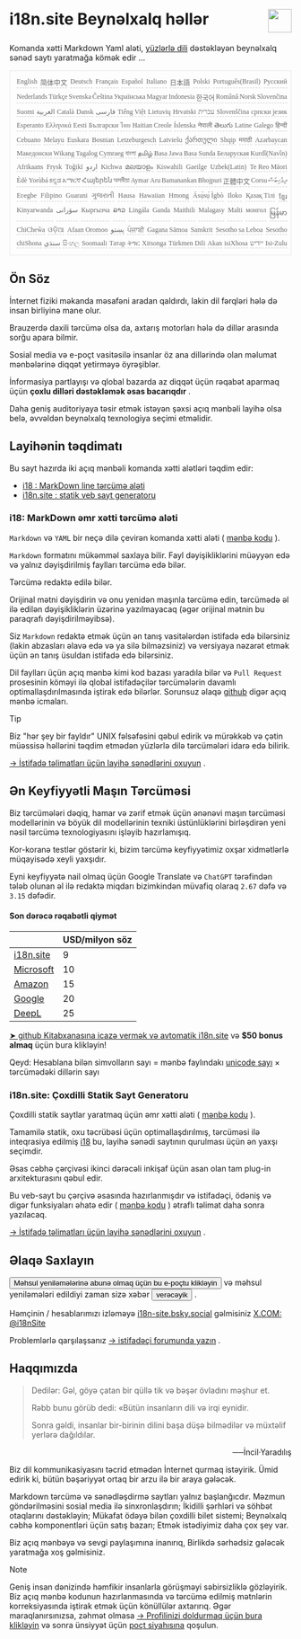 <h1 style="display:flex;justify-content:space-between">i18n.site Beynəlxalq həllər<img src="//p.3ti.site/logo.svg" style="user-select:none;margin-top:-1px;width:42px"></h1>

Komanda xətti Markdown Yaml aləti, [yüzlərlə dili](/i18/LANG_CODE) dəstəkləyən beynəlxalq sənəd saytı yaratmağa kömək edir ...

<pre class="langli" style="display:flex;flex-wrap:wrap;background:transparent;border:1px solid #eee;font-size:12px;box-shadow:0 0 3px inset #eee;padding:12px 5px 4px 12px;justify-content:space-between;"><style>pre.langli i{font-weight:300;font-family:s;margin-right:2px;margin-bottom:8px;font-style:normal;color:#666;border-bottom:1px dashed #ccc;}</style><i>English</i><i>简体中文</i><i>Deutsch</i><i>Français</i><i>Español</i><i>Italiano</i><i>日本語</i><i>Polski</i><i>Português(Brasil)</i><i>Русский</i><i>Nederlands</i><i>Türkçe</i><i>Svenska</i><i>Čeština</i><i>Українська</i><i>Magyar</i><i>Indonesia</i><i>한국어</i><i>Română</i><i>Norsk</i><i>Slovenčina</i><i>Suomi</i><i>العربية</i><i>Català</i><i>Dansk</i><i>فارسی</i><i>Tiếng Việt</i><i>Lietuvių</i><i>Hrvatski</i><i>עברית</i><i>Slovenščina</i><i>српски језик</i><i>Esperanto</i><i>Ελληνικά</i><i>Eesti</i><i>Български</i><i>ไทย</i><i>Haitian Creole</i><i>Íslenska</i><i>नेपाली</i><i>తెలుగు</i><i>Latine</i><i>Galego</i><i>हिन्दी</i><i>Cebuano</i><i>Melayu</i><i>Euskara</i><i>Bosnian</i><i>Letzeburgesch</i><i>Latviešu</i><i>ქართული</i><i>Shqip</i><i>मराठी</i><i>Azərbaycan</i><i>Македонски</i><i>Wikang Tagalog</i><i>Cymraeg</i><i>বাংলা</i><i>தமிழ்</i><i>Basa Jawa</i><i>Basa Sunda</i><i>Беларуская</i><i>Kurdî(Navîn)</i><i>Afrikaans</i><i>Frysk</i><i>Toğikī</i><i>اردو</i><i>Kichwa</i><i>മലയാളം</i><i>Kiswahili</i><i>Gaeilge</i><i>Uzbek(Latin)</i><i>Te Reo Māori</i><i>Èdè Yorùbá</i><i>ಕನ್ನಡ</i><i>አማርኛ</i><i>Հայերեն</i><i>অসমীয়া</i><i>Aymar Aru</i><i>Bamanankan</i><i>Bhojpuri</i><i>正體中文</i><i>Corsu</i><i>ދިވެހިބަސް</i><i>Eʋegbe</i><i>Filipino</i><i>Guarani</i><i>ગુજરાતી</i><i>Hausa</i><i>Hawaiian</i><i>Hmong</i><i>Ásụ̀sụ́ Ìgbò</i><i>Iloko</i><i>Қазақ Тілі</i><i>ខ្មែរ</i><i>Kinyarwanda</i><i>سۆرانی</i><i>Кыргызча</i><i>ລາວ</i><i>Lingála</i><i>Ganda</i><i>Maithili</i><i>Malagasy</i><i>Malti</i><i>монгол</i><i>မြန်မာ</i><i>ChiCheŵa</i><i>ଓଡ଼ିଆ</i><i>Afaan Oromoo</i><i>پښتو</i><i>ਪੰਜਾਬੀ</i><i>Gagana Sāmoa</i><i>Sanskrit</i><i>Sesotho sa Leboa</i><i>Sesotho</i><i>chiShona</i><i>سنڌي</i><i>සිංහල</i><i>Soomaali</i><i>Татар</i><i>ትግር</i><i>Xitsonga</i><i>Türkmen Dili</i><i>Akan</i><i>isiXhosa</i><i>ייִדיש</i><i>Isi-Zulu</i></pre>

## Ön Söz

İnternet fiziki məkanda məsafəni aradan qaldırdı, lakin dil fərqləri hələ də insan birliyinə mane olur.

Brauzerdə daxili tərcümə olsa da, axtarış motorları hələ də dillər arasında sorğu apara bilmir.

Sosial media və e-poçt vasitəsilə insanlar öz ana dillərində olan məlumat mənbələrinə diqqət yetirməyə öyrəşiblər.

İnformasiya partlayışı və qlobal bazarda az diqqət üçün rəqabət aparmaq üçün **çoxlu dilləri dəstəkləmək əsas bacarıqdır** .

Daha geniş auditoriyaya təsir etmək istəyən şəxsi açıq mənbəli layihə olsa belə, əvvəldən beynəlxalq texnologiya seçimi etməlidir.

## <a rel=id href="#project" id="project"></a> Layihənin təqdimatı

Bu sayt hazırda iki açıq mənbəli komanda xətti alətləri təqdim edir:

* [i18 : MarkDown line tərcümə aləti](/i18/feature)
* [i18n.site : statik veb sayt generatoru](/i18n.site)

### <a rel=id href="#i18" id="i18"></a> i18: MarkDown əmr xətti tərcümə aləti

`Markdown` və `YAML` bir neçə dilə çevirən komanda xətti aləti ( [mənbə kodu](https://github.com/i18n-site/rust/tree/main/i18) ).

`Markdown` formatını mükəmməl saxlaya bilir. Fayl dəyişikliklərini müəyyən edə və yalnız dəyişdirilmiş faylları tərcümə edə bilər.

Tərcümə redaktə edilə bilər.

Orijinal mətni dəyişdirin və onu yenidən maşınla tərcümə edin, tərcümədə əl ilə edilən dəyişikliklərin üzərinə yazılmayacaq (əgər orijinal mətnin bu paraqrafı dəyişdirilməyibsə).

Siz `Markdown` redaktə etmək üçün ən tanış vasitələrdən istifadə edə bilərsiniz (lakin abzasları əlavə edə və ya silə bilməzsiniz) və versiyaya nəzarət etmək üçün ən tanış üsuldan istifadə edə bilərsiniz.

Dil faylları üçün açıq mənbə kimi kod bazası yaradıla bilər və `Pull Request` prosesinin köməyi ilə qlobal istifadəçilər tərcümələrin davamlı optimallaşdırılmasında iştirak edə bilərlər. Sorunsuz əlaqə [github](//github.com) digər açıq mənbə icmaları.

> [!TIP]
> Biz "hər şey bir fayldır" UNIX fəlsəfəsini qəbul edirik və mürəkkəb və çətin müəssisə həllərini təqdim etmədən yüzlərlə dilə tərcümələri idarə edə bilirik.

[→ İstifadə təlimatları üçün layihə sənədlərini oxuyun](/i18) .

## Ən Keyfiyyətli Maşın Tərcüməsi

Biz tərcümələri dəqiq, hamar və zərif etmək üçün ənənəvi maşın tərcüməsi modellərinin və böyük dil modellərinin texniki üstünlüklərini birləşdirən yeni nəsil tərcümə texnologiyasını işləyib hazırlamışıq.

Kor-koranə testlər göstərir ki, bizim tərcümə keyfiyyətimiz oxşar xidmətlərlə müqayisədə xeyli yaxşıdır.

Eyni keyfiyyətə nail olmaq üçün Google Translate və `ChatGPT` tərəfindən tələb olunan əl ilə redaktə miqdarı bizimkindən müvafiq olaraq `2.67` dəfə və `3.15` dəfədir.

#### <a rel=id href="#price" id="price"></a> Son dərəcə rəqabətli qiymət

|                                                                                   | USD/milyon söz |
| --------------------------------------------------------------------------------- | ------------- |
| [i18n.site](https://i18n.site)                                                    | 9             |
| [Microsoft](https://azure.microsoft.com/pricing/details/cognitive-services/translator) | 10            |
| [Amazon](https://aws.amazon.com/translate/pricing)                                | 15            |
| [Google](https://cloud.google.com/translate/pricing)                                | 20            |
| [DeepL](https://www.deepl.com/zh/pro#developer)                                  | 25            |

[➤ github Kitabxanasına icazə vermək və avtomatik i18n.site](https://github.com/login/oauth/authorize?client_id=Ov23liuGAmK0plc9FgB3&amp;scope=user:email,user:follow,public_repo) və **$50 bonus almaq** üçün bura klikləyin!

Qeyd: Hesablana bilən simvolların sayı = mənbə faylındakı [unicode sayı](https://en.wikipedia.org/wiki/Unicode) × tərcümədəki dillərin sayı

### i18n.site: Çoxdilli Statik Sayt Generatoru

Çoxdilli statik saytlar yaratmaq üçün əmr xətti aləti ( [mənbə kodu](https://github.com/i18n-site/rust/tree/main/i18n-site) ).

Tamamilə statik, oxu təcrübəsi üçün optimallaşdırılmış, tərcüməsi ilə inteqrasiya edilmiş [i18](#i18) bu, layihə sənədi saytının qurulması üçün ən yaxşı seçimdir.

Əsas cəbhə çərçivəsi ikinci dərəcəli inkişaf üçün asan olan tam plug-in arxitekturasını qəbul edir.

Bu veb-sayt bu çərçivə əsasında hazırlanmışdır və istifadəçi, ödəniş və digər funksiyaları əhatə edir ( [mənbə kodu](/i18n.site/c/src) ) ətraflı təlimat daha sonra yazılacaq.

[→ İstifadə təlimatları üçün layihə sənədlərini oxuyun](/i18n.site) .

## Əlaqə Saxlayın

<button onclick="mailsub()">Məhsul yeniləmələrinə abunə olmaq üçün bu e-poçtu klikləyin</button> və məhsul yeniləmələri edildiyi zaman sizə xəbər <button onclick="webpush()">verəcəyik</button> .

Həmçinin / hesablarımızı izləməyə [i18n-site.bsky.social](https://bsky.app/profile/i18n-site.bsky.social) gəlmisiniz [X.COM: @i18nSite](https://x.com/i18nSite)

Problemlərlə qarşılaşsanız [→ istifadəçi forumunda yazın](https://groups.google.com/u/1/g/i18n) .

## Haqqımızda

> Dedilər: Gəl, göyə çatan bir qüllə tik və bəşər övladını məşhur et.
>
> Rəbb bunu görüb dedi: «Bütün insanların dili və irqi eynidir.
>
> Sonra gəldi, insanlar bir-birinin dilini başa düşə bilmədilər və müxtəlif yerlərə dağıldılar.

<p style="text-align:right">──İncil·Yaradılış</p>

Biz dil kommunikasiyasını təcrid etmədən İnternet qurmaq istəyirik.
Ümid edirik ki, bütün bəşəriyyət ortaq bir arzu ilə bir araya gələcək.

Markdown tərcümə və sənədləşdirmə saytları yalnız başlanğıcdır.
Məzmun göndərilməsini sosial media ilə sinxronlaşdırın;
İkidilli şərhləri və söhbət otaqlarını dəstəkləyin;
Mükafat ödəyə bilən çoxdilli bilet sistemi;
Beynəlxalq cəbhə komponentləri üçün satış bazarı;
Etmək istədiyimiz daha çox şey var.

Biz açıq mənbəyə və sevgi paylaşımına inanırıq,
Birlikdə sərhədsiz gələcək yaratmağa xoş gəlmisiniz.

> [!NOTE]
> Geniş insan dənizində həmfikir insanlarla görüşməyi səbirsizliklə gözləyirik.
> Biz açıq mənbə kodunun hazırlanmasında və tərcümə edilmiş mətnlərin korreksiyasında iştirak etmək üçün könüllülər axtarırıq.
> Əgər maraqlanırsınızsa, zəhmət olmasa [→ Profilinizi doldurmaq üçün bura klikləyin](https://ggl.link/i18n) və sonra ünsiyyət üçün [poçt siyahısına](https://groups.google.com/u/2/g/i18n-site) qoşulun.